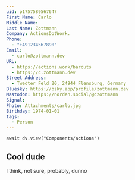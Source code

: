 ```yaml
---
uid: p1757589567647
First Name: Carlo
Middle Name:
Last Name: Zottmann
Company: ActionsDotWork.
Phone:
  - "+491234567890"
Email:
  - carlo@zottmann.dev
URL:
  - https://actions.work/barcuts
  - https://c.zottmann.dev
Street Address:
  - Twedter Feld 20, 24944 Flensburg, Germany
Bluesky: https://bsky.app/profile/zottmann.dev
Mastodon: https://norden.social/@czottmann
Signal:
Photo: Attachments/carlo.jpg
Birthday: 1974-01-01
tags:
  - Person
---
```


```dataviewjs
await dv.view("Components/actions")
```

## Cool dude

I think, not sure, probably, dunno
